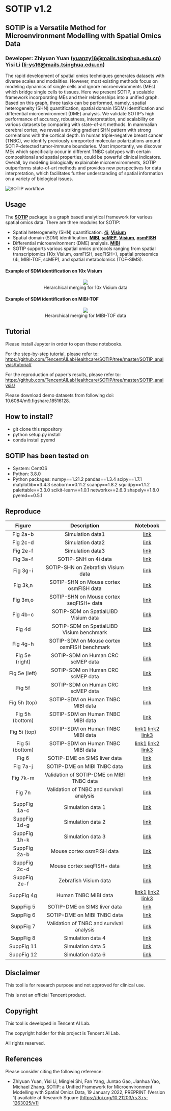 # SOTIP  v1.2

## SOTIP is a Versatile Method for Microenvironment Modelling with Spatial Omics Data

### Developer: Zhiyuan Yuan (yuanzy16@mails.tsinghua.edu.cn) Yisi Li (li-ys16@mails.tsinghua.edu.cn)

The rapid development of spatial omics techniques generates datasets with diverse scales and modalities. However, most existing methods focus on modeling dynamics of single cells and ignore microenvironments (MEs) which bridge single cells to tissues. Here we present SOTIP, a scalable framework incorporating MEs and their relationships into a unified graph. Based on this graph, three tasks can be performed, namely, spatial heterogeneity (SHN) quantification, spatial domain (SDM) identification and differential microenvironment (DME) analysis. We validate SOTIP’s high performance of accuracy, robustness, interpretation, and scalability on various datasets by comparing with state-of-art methods. In mammalian cerebral cortex, we reveal a striking gradient SHN pattern with strong correlations with the cortical depth. In human triple-negative breast cancer (TNBC), we identify previously unreported molecular polarizations around SOTIP-detected tumor-immune boundaries. Most importantly, we discover MEs which specifically occur in different TNBC subtypes with certain compositional and spatial properties, could be powerful clinical indicators. Overall, by modeling biologically explainable microenvironments, SOTIP outperforms state-of-art methods and provides new perspectives for data interpretation, which facilitates further understanding of spatial information on a variety of biological issues.

![SOTIP workflow](SOTIP_analysis/images/workflow.png)


## Usage

The [**SOTIP**](https://github.com/TencentAILabHealthcare/SOTIP) package is a graph based analytical framework for various spatial omics data. There are three modules for SOTIP:

- Spatial heterogeneity (SHN) quantification. [**4i**](https://github.com/TencentAILabHealthcare/SOTIP/tree/master/SOTIP_analysis/tutorial/4i_HeLa.ipynb),  [**Visium**](https://github.com/yuanzhiyuan/SOTIP/tree/master/SOTIP_analysis/tutorial/Visium_Zebrafish.ipynb)
- Spatial domain (SDM) identification. [**MIBI**](https://github.com/TencentAILabHealthcare/SOTIP/tree/master/SOTIP_analysis/tutorial/MIBI_TNBC.ipynb),  [**scMEP**](https://github.com/yuanzhiyuan/SOTIP/tree/master/SOTIP_analysis/tutorial/scMEP_CLCC.ipynb),  [**Visium**](https://github.com/yuanzhiyuan/SOTIP/tree/master/SOTIP_analysis/tutorial/Visium_Cortex.ipynb),  [**osmFISH**](https://github.com/yuanzhiyuan/SOTIP/tree/master/SOTIP_analysis/tutorial/osmFISH_cortex.ipynb)
- Differential microenvironment (DME) analysis. [**MIBI**](https://github.com/TencentAILabHealthcare/SOTIP/tree/master/SOTIP_analysis/MIBI_TNBC/DMA_TNBC.ipynb)
- SOTIP supports various spatial omics protocols ranging from spatial transcriptomics (10x Visium, osmFISH, seqFISH+), spatial proteomics (4i, MIBI-TOF, scMEP), and spatial metabolomics (TOF-SIMS).

#### Example of SDM identification on 10x Visium

<p align="center">
<img src="SOTIP_analysis/images/merge_Visium.gif"/>
<br>
Herarchical merging for 10x Visium data
</p>

#### Example of SDM identification on MIBI-TOF

<p align="center">
<img src="SOTIP_analysis/images/merge_MIBI.gif"/>
<br>
Herarchical merging for MIBI-TOF data
</p>

## Tutorial
Please install Jupyter in order to open these notebooks.

For the step-by-step tutorial, please refer to: 
<br>
https://github.com/TencentAILabHealthcare/SOTIP/tree/master/SOTIP_analysis/tutorial/
<br>

For the reproduction of paper's results, please refer to:
<br>
https://github.com/TencentAILabHealthcare/SOTIP/tree/master/SOTIP_analysis/
<br>

Please download demo datasets from following doi: 
<br>
10.6084/m9.figshare.18516128.
<br>

## How to install?
- git clone this repository
- python setup.py install
- conda install pyemd

## SOTIP has been tested on

- System: CentOS
- Python: 3.8.0
- Python packages: numpy==1.21.2 pandas==1.3.4 scipy==1.7.1 matplotlib==3.4.3 seaborn==0.11.2 scanpy==1.8.2  squidpy==1.1.2 palettable==3.3.0 scikit-learn==1.0.1 networkx==2.6.3 shapely==1.8.0 pyemd==0.5.1

## Reproduce

|  Figure |Description   |  Notebook |
| :------------: | :------------: | :------------: |
|  Fig 2a-b | Simulation data1  |  [link](https://github.com/TencentAILabHealthcare/SOTIP/tree/master/SOTIP_analysis/simulation/simulation1.ipynb) |
| Fig 2c-d  | Simulation data2  | [link](https://github.com/TencentAILabHealthcare/SOTIP/tree/master/SOTIP_analysis/simulation/simulation2.ipynb)  |
|  Fig 2e-f | Simulation data3  | [link](https://github.com/TencentAILabHealthcare/SOTIP/tree/master/SOTIP_analysis/simulation/simulation3.ipynb)  |
|Fig 3a-f   |SOTIP-SNH on 4i data   | [link](https://github.com/TencentAILabHealthcare/SOTIP/tree/master/SOTIP_analysis/4i/)  |
|  Fig 3g-i |  SOTIP-SHN on Zebrafish Visium data  |  [link](https://github.com/TencentAILabHealthcare/SOTIP/tree/master/SOTIP_analysis/Visium_Zebrafish/) |
| Fig 3k,n  |SOTIP-SHN on Mouse cortex osmFISH data   | [link](https://github.com/TencentAILabHealthcare/SOTIP/tree/master/SOTIP_analysis/osmFISH_Cortex/)  |
| Fig 3m,o  | SOTIP-SHN on Mouse cortex seqFISH+ data  |  [link](https://github.com/TencentAILabHealthcare/SOTIP/tree/master/SOTIP_analysis/seqFISH_Cortex/) |
| Fig 4b-c  |SOTIP-SDM on SpatialLIBD Visium data   |  [link](https://github.com/TencentAILabHealthcare/SOTIP/tree/master/SOTIP_analysis/Visium_Cortex/SDM_Visium_cortex.ipynb) |
| Fig 4d  | SOTIP-SDM on SpatialLIBD Visium benchmark  |  [link](https://github.com/TencentAILabHealthcare/SOTIP/tree/master/SOTIP_analysis/Visium_Cortex/SpatialLIBD_stats.ipynb) |
|  Fig 4g-h | SOTIP-SDM on Mouse cortex osmFISH benchmark  | [link](https://github.com/TencentAILabHealthcare/SOTIP/tree/master/SOTIP_analysis/osmFISH_Cortex/SDM_osmFISH.ipynb)  |
| Fig 5e (right)  | SOTIP-SDM on Human CRC scMEP data  |  [link](https://github.com/TencentAILabHealthcare/SOTIP/tree/master/SOTIP_analysis/scMEP_CLCC/sotip_result/) |
|  Fig 5e (left) | SOTIP-SDM on Human CRC scMEP data  | [link](https://github.com/TencentAILabHealthcare/SOTIP/tree/master/SOTIP_analysis/scMEP_CLCC/spagcn_result/)  |
| Fig 5f   | SOTIP-SDM on Human CRC scMEP data  |  [link](https://github.com/TencentAILabHealthcare/SOTIP/tree/master/SOTIP_analysis/scMEP_CLCC/) |
|  Fig 5h (top) |  SOTIP-SDM on Human TNBC MIBI data | [link](https://github.com/TencentAILabHealthcare/SOTIP/tree/master/SOTIP_analysis/MIBI_TNBC/TNBC_p4_cur_20211212.ipynb)  |
| Fig 5h (bottom)  |  SOTIP-SDM on Human TNBC MIBI data|  [link](https://github.com/TencentAILabHealthcare/SOTIP/tree/master/SOTIP_analysis/MIBI_TNBC/TNBC_p9_cur_20211212.ipynb) |
|Fig 5i (top)   | SOTIP-SDM on Human TNBC MIBI data  |  [link1](https://github.com/TencentAILabHealthcare/SOTIP/tree/master/SOTIP_analysis/MIBI_TNBC/compare_polar_rst_p4.ipynb)  [link2](https://github.com/TencentAILabHealthcare/SOTIP/tree/master/SOTIP_analysis/MIBI_TNBC/sotip_MIBI_polarization_p4_rstest.ipynb) [link3](https://github.com/TencentAILabHealthcare/SOTIP/tree/master/SOTIP_analysis/MIBI_TNBC/spagcn_MIBI_polarization_p4_rstest.ipynb)|
| Fig 5i (bottom)  | SOTIP-SDM on Human TNBC MIBI data  | [link1](https://github.com/TencentAILabHealthcare/SOTIP/tree/master/SOTIP_analysis/MIBI_TNBC/compare_polar_rst_p9.ipynb)  [link2](https://github.com/TencentAILabHealthcare/SOTIP/tree/master/SOTIP_analysis/MIBI_TNBC/sotip_MIBI_polarization_p9_rstest.ipynb) [link3](https://github.com/TencentAILabHealthcare/SOTIP/tree/master/SOTIP_analysis/MIBI_TNBC/spagcn_MIBI_polarization_p9_rstest.ipynb)|
| Fig 6  | SOTIP-DME on SIMS liver data  | [link](https://github.com/TencentAILabHealthcare/SOTIP/tree/master/SOTIP_analysis/SIMS_liver/)  |
| Fig 7a-j  | SOTIP-DME on MIBI TNBC data  |   [link](https://github.com/TencentAILabHealthcare/SOTIP/tree/master/SOTIP_analysis/MIBI_TNBC/DMA_TNBC.ipynb)|
| Fig 7k-m  | Validation of SOTIP-DME on MIBI TNBC data  |   [link](https://github.com/TencentAILabHealthcare/SOTIP/tree/master/SOTIP_analysis/MIBI_TNBC/validate_DMA_save.ipynb)|
|  Fig 7n |   Validation of TNBC and survival analysis | [link](https://github.com/TencentAILabHealthcare/SOTIP/tree/master/SOTIP_analysis/MIBI_TNBC/validate_DMA_load.ipynb)|
| SuppFig 1a-c  | Simulation data 1  |   [link](https://github.com/TencentAILabHealthcare/SOTIP/tree/master/SOTIP_analysis/simulation/simulation1_stats.ipynb)|
|  SuppFig 1d-g | Simulation data 2  |   [link](https://github.com/TencentAILabHealthcare/SOTIP/tree/master/SOTIP_analysis/simulation/simulation2_stats.ipynb)|
|  SuppFig 1h-k | Simulation data 3  |   [link](https://github.com/TencentAILabHealthcare/SOTIP/tree/master/SOTIP_analysis/simulation/simulation3_stats.ipynb)|
| SuppFig 2a-b  |  Mouse cortex osmFISH data |   [link](https://github.com/TencentAILabHealthcare/SOTIP/tree/master/SOTIP_analysis/osmFISH_Cortex/)|
|  SuppFig 2c-d |   Mouse cortex seqFISH+ data|   [link](https://github.com/TencentAILabHealthcare/SOTIP/tree/master/SOTIP_analysis/seqFISH_Cortex/)|
| SuppFig 2e-f  | Zebrafish Visium data   |   [link](https://github.com/TencentAILabHealthcare/SOTIP/tree/master/SOTIP_analysis/Visium_Zebrafish/SHN_Visium_zebroFISH_A.ipynb)|
|  SuppFig 4g |  Human TNBC MIBI data |   [link1](https://github.com/TencentAILabHealthcare/SOTIP/tree/master/SOTIP_analysis/MIBI_TNBC/compare_polar_rst_p9.ipynb)  [link2](https://github.com/TencentAILabHealthcare/SOTIP/tree/master/SOTIP_analysis/MIBI_TNBC/sotip_MIBI_polarization_p9_rstest.ipynb) [link3](https://github.com/TencentAILabHealthcare/SOTIP/tree/master/SOTIP_analysis/MIBI_TNBC/spagcn_MIBI_polarization_p9_rstest.ipynb)|
| SuppFig 5  | SOTIP-DME on SIMS liver data  |   [link](https://github.com/TencentAILabHealthcare/SOTIP/tree/master/SOTIP_analysis/SIMS_liver/)|
| SuppFig 6  | SOTIP-DME on MIBI TNBC data  |   [link](https://github.com/TencentAILabHealthcare/SOTIP/tree/master/SOTIP_analysis/MIBI_TNBC/DMA_TNBC.ipynb)|
| SuppFig 7  | Validation of TNBC and survival analysis  |   [link](https://github.com/TencentAILabHealthcare/SOTIP/tree/master/SOTIP_analysis/MIBI_TNBC/validate_DMA_load.ipynb)|
| SuppFig 8  | Simulation data 4  |   [link](https://github.com/TencentAILabHealthcare/SOTIP/tree/master/SOTIP_analysis/Simulation/simulation4.ipynb)|
|  SuppFig 11 |   Simulation data 5|   [link](https://github.com/TencentAILabHealthcare/SOTIP/tree/master/SOTIP_analysis/Simulation/simulation5.ipynb)|
| SuppFig 12  |  Simulation data 6 |   [link](https://github.com/TencentAILabHealthcare/SOTIP/tree/master/SOTIP_analysis/Simulation/simulation6.ipynb)|







## Disclaimer

This tool is for research purpose and not approved for clinical use.

This is not an official Tencent product.

## Copyright

This tool is developed in Tencent AI Lab.

The copyright holder for this project is Tencent AI Lab.

All rights reserved.


## References

Please consider citing the following reference:

- Zhiyuan Yuan, Yisi Li, Minglei Shi, Fan Yang, Juntao Gao, Jianhua Yao, Michael Zhang. SOTIP: a Unified Framework for Microenvironment Modelling with Spatial Omics Data, 19 January 2022, PREPRINT (Version 1) available at Research Square [https://doi.org/10.21203/rs.3.rs-1263025/v1]

<br>

